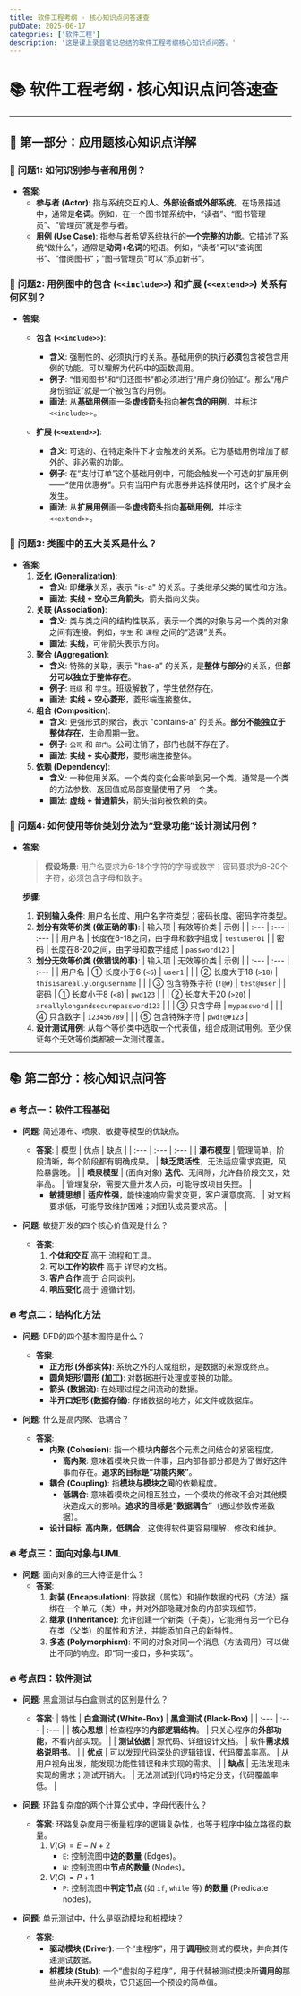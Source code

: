 ```yaml
---
title: 软件工程考纲 · 核心知识点问答速查
pubDate: 2025-06-17
categories: ['软件工程']
description: '这是课上录音笔记总结的软件工程考纲核心知识点问答。'
---
```


# 📚 软件工程考纲 · 核心知识点问答速查

---

## 📝 **第一部分：应用题核心知识点详解**

### 🎯 **问题1: 如何识别参与者和用例？**

* **答案**:
    * **参与者 (Actor)**: 指与系统交互的**人、外部设备或外部系统**。在场景描述中，通常是**名词**。例如，在一个图书馆系统中，“读者”、“图书管理员”、“管理员”就是参与者。
    * **用例 (Use Case)**: 指参与者希望系统执行的**一个完整的功能**。它描述了系统“做什么”，通常是**动词+名词**的短语。例如，“读者”可以“查询图书”、“借阅图书”；“图书管理员”可以“添加新书”。

### 🎯 **问题2: 用例图中的包含 (`<<include>>`) 和扩展 (`<<extend>>`) 关系有何区别？**

* **答案**:
    * **包含 (`<<include>>`)**:
        -   **含义**: 强制性的、必须执行的关系。基础用例的执行**必须**包含被包含用例的功能。可以理解为代码中的函数调用。
        -   **例子**: “借阅图书”和“归还图书”都必须进行“用户身份验证”。那么“用户身份验证”就是一个被包含的用例。
        -   **画法**: 从**基础用例**画一条**虚线箭头**指向**被包含的用例**，并标注 `<<include>>`。

    * **扩展 (`<<extend>>`)**:
        -   **含义**: 可选的、在特定条件下才会触发的关系。它为基础用例增加了额外的、非必需的功能。
        -   **例子**: 在“支付订单”这个基础用例中，可能会触发一个可选的扩展用例——“使用优惠券”。只有当用户有优惠券并选择使用时，这个扩展才会发生。
        -   **画法**: 从**扩展用例**画一条**虚线箭头**指向**基础用例**，并标注 `<<extend>>`。

### 🎯 **问题3: 类图中的五大关系是什么？**

* **答案**:
    1.  **泛化 (Generalization)**:
        -   **含义**: 即**继承**关系，表示 "is-a" 的关系。子类继承父类的属性和方法。
        -   **画法**: **实线 + 空心三角箭头**，箭头指向父类。
    2.  **关联 (Association)**:
        -   **含义**: 类与类之间的结构性联系，表示一个类的对象与另一个类的对象之间有连接。例如，`学生` 和 `课程` 之间的“选课”关系。
        -   **画法**: **实线**，可带箭头表示方向。
    3.  **聚合 (Aggregation)**:
        -   **含义**: 特殊的关联，表示 "has-a" 的关系，是**整体与部分**的关系，但**部分可以独立于整体存在**。
        -   **例子**: `班级` 和 `学生`。班级解散了，学生依然存在。
        -   **画法**: **实线 + 空心菱形**，菱形端连接整体。
    4.  **组合 (Composition)**:
        -   **含义**: 更强形式的聚合，表示 "contains-a" 的关系。**部分不能独立于整体存在**，生命周期一致。
        -   **例子**: `公司` 和 `部门`。公司注销了，部门也就不存在了。
        -   **画法**: **实线 + 实心菱形**，菱形端连接整体。
    5.  **依赖 (Dependency)**:
        -   **含义**: 一种使用关系。一个类的变化会影响到另一个类。通常是一个类的方法参数、返回值或局部变量使用了另一个类。
        -   **画法**: **虚线 + 普通箭头**，箭头指向被依赖的类。

### 🎯 **问题4: 如何使用等价类划分法为“登录功能”设计测试用例？**

* **答案**:
    > **假设场景**: 用户名要求为6-18个字符的字母或数字；密码要求为8-20个字符，必须包含字母和数字。

    **步骤**:
    1.  **识别输入条件**: 用户名长度、用户名字符类型；密码长度、密码字符类型。
    2.  **划分有效等价类 (做正确的事)**:
        | 输入项 | 有效等价类 | 示例 |
        | :--- | :--- | :--- |
        | 用户名 | 长度在6-18之间，由字母和数字组成 | `testuser01` |
        | 密码 | 长度在8-20之间，由字母和数字组成 | `password123` |
    3.  **划分无效等价类 (做错误的事)**:
        | 输入项 | 无效等价类 | 示例 |
        | :--- | :--- | :--- |
        | 用户名 | ① 长度小于6 (`<6`) | `user1` |
        | | ② 长度大于18 (`>18`) | `thisisareallylongusername` |
        | | ③ 包含特殊字符 (`!@#`) | `test@user` |
        | 密码 | ① 长度小于8 (`<8`) | `pwd123` |
        | | ② 长度大于20 (`>20`) | `areallylongandsecurepassword123` |
        | | ③ 只含字母 | `mypassword` |
        | | ④ 只含数字 | `123456789` |
        | | ⑤ 包含特殊字符 | `pwd!@#123` |
    4.  **设计测试用例**: 从每个等价类中选取一个代表值，组合成测试用例。至少保证每个无效等价类都被一次测试覆盖。

---

## 📚 **第二部分：核心知识点问答**

### 🔥 **考点一：软件工程基础**

* **问题**: 简述瀑布、喷泉、敏捷等模型的优缺点。
    * **答案**:
        | 模型 | 优点 | 缺点 |
        | :--- | :--- | :--- |
        | **瀑布模型** | 管理简单，阶段清晰，每个阶段都有明确成果。 | **缺乏灵活性**，无法适应需求变更，风险暴露晚。 |
        | **喷泉模型** | (面向对象) **迭代**、无间隙，允许各阶段交叉，效率高。 | 管理复杂，需要大量开发人员，可能导致项目失控。 |
        -   **敏捷思想** | **适应性强**，能快速响应需求变更，客户满意度高。 | 对文档要求低，可能导致维护困难；对团队成员要求高。 |

* **问题**: 敏捷开发的四个核心价值观是什么？
    * **答案**:
        1.  **个体和交互** 高于 流程和工具。
        2.  **可以工作的软件** 高于 详尽的文档。
        3.  **客户合作** 高于 合同谈判。
        4.  **响应变化** 高于 遵循计划。

### 🔥 **考点二：结构化方法**

* **问题**: DFD的四个基本图符是什么？
    * **答案**:
        -   **正方形 (外部实体)**: 系统之外的人或组织，是数据的来源或终点。
        -   **圆角矩形/圆形 (加工)**: 对数据进行处理或变换的功能。
        -   **箭头 (数据流)**: 在处理过程之间流动的数据。
        -   **半开口矩形 (数据存储)**: 存储数据的地方，如文件或数据库。

* **问题**: 什么是高内聚、低耦合？
    * **答案**:
        -   **内聚 (Cohesion)**: 指一个模块**内部**各个元素之间结合的紧密程度。
            -   **高内聚**: 意味着模块只做一件事，且内部各部分都是为了做好这件事而存在。**追求的目标是“功能内聚”**。
        -   **耦合 (Coupling)**: 指**模块与模块之间**的依赖程度。
            -   **低耦合**: 意味着模块之间相互独立，一个模块的修改不会对其他模块造成大的影响。**追求的目标是“数据耦合”**（通过参数传递数据）。
        -   **设计目标**: **高内聚，低耦合**，这使得软件更容易理解、修改和维护。

### 🔥 **考点三：面向对象与UML**

* **问题**: 面向对象的三大特征是什么？
    * **答案**:
        1.  **封装 (Encapsulation)**: 将数据（属性）和操作数据的代码（方法）捆绑在一个单元（类）中，并对外部隐藏对象的内部实现细节。
        2.  **继承 (Inheritance)**: 允许创建一个新类（子类），它能拥有另一个已存在类（父类）的属性和方法，并能添加自己的新特性。
        3.  **多态 (Polymorphism)**: 不同的对象对同一个消息（方法调用）可以做出不同的响应。即“同一接口，多种实现”。

### 🔥 **考点四：软件测试**

* **问题**: 黑盒测试与白盒测试的区别是什么？
    * **答案**:
        | 特性 | **白盒测试 (White-Box)** | **黑盒测试 (Black-Box)** |
        | :--- | :--- | :--- |
        | **核心思想** | 检查程序的**内部逻辑结构**。 | 只关心程序的**外部功能**，不看内部实现。 |
        | **测试依据** | 源代码、详细设计文档。 | 软件**需求规格说明书**。 |
        | **优点** | 可以发现代码深处的逻辑错误，代码覆盖率高。 | 从用户视角出发，能发现功能性错误和未实现的需求。 |
        | **缺点** | 无法发现未实现的需求；测试开销大。 | 无法测试到代码的特定分支，代码覆盖率低。 |

* **问题**: 环路复杂度的两个计算公式中，字母代表什么？
    * **答案**: 环路复杂度用于衡量程序的逻辑复杂性，也等于程序中独立路径的数量。
        1.  $V(G) = E - N + 2$
            * `E`: 控制流图中**边的数量** (Edges)。
            * `N`: 控制流图中**节点的数量** (Nodes)。
        2.  $V(G) = P + 1$
            * `P`: 控制流图中**判定节点** (如 `if`, `while` 等) **的数量** (Predicate nodes)。

* **问题**: 单元测试中，什么是驱动模块和桩模块？
    * **答案**:
        -   **驱动模块 (Driver)**: 一个“主程序”，用于**调用**被测试的模块，并向其传递测试数据。
        -   **桩模块 (Stub)**: 一个“虚拟的子程序”，用于代替被测试模块所**调用的**那些尚未开发的模块，它只返回一个预设的简单值。
